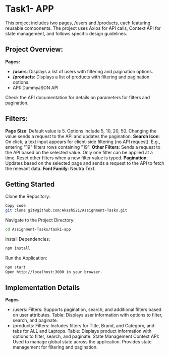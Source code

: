 
# Task1- APP 
This project includes two pages, /users and /products, each featuring reusable components. The project uses Axios for API calls, Context API for state management, and follows specific design guidelines.

## Project Overview:
**Pages:** 

- **/users**: Displays a list of users with filtering and pagination options.
- **/products**: Displays a list of products with filtering and pagination options.
- API: DummyJSON API

Check the API documentation for details on parameters for filters and pagination.
## Filters:

**Page Size**: Default value is 5. Options include 5, 10, 20, 50. Changing the value sends a request to the API and updates the pagination.
**Search Icon**: On click, a text input appears for client-side filtering (no API request). E.g., entering "19" filters rows containing "19".
**Other Filters**: Sends a request to the API based on the selected value. Only one filter can be applied at a time. Reset other filters when a new filter value is typed.
**Pagination**: Updates based on the selected page and sends a request to the API to fetch the relevant data.
**Font Family**: Neutra Text.

## Getting Started
Clone the Repository:

```bash
Copy code
git clone git@github.com:Akash521/Assignment-Tasks.git

```
Navigate to the Project Directory:
```bash
cd Assignment-Tasks/task1-app
```
Install Dependencies:
```bash
npm install
```
Run the Application:
```bash
npm start
Open http://localhost:3000 in your browser.
```
## Implementation Details
**Pages**
- /users:
Filters: Supports pagination, search, and additional filters based on user attributes.
Table: Displays user information with options to filter, search, and paginate.
- /products:
Filters: Includes filters for Title, Brand, and Category, and tabs for ALL and Laptops.
Table: Displays product information with options to filter, search, and paginate.
State Management
Context API: Used to manage global state across the application. Provides state management for filtering and pagination.
